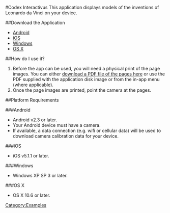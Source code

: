 #Codex Interactivus
This application displays models of the inventions of Leonardo da Vinci on your device.

##Download the Application
-   [Android][android]
-   [iOS][ios]
-   [Windows][windows]
-   [OS X][osx]

##How do I use it?
1.   Before the app can be used, you will need a physical print of the page images. You can either [download a PDF file of the pages here][targets] or use the PDF supplied with the application disk image or from the in-app menu (where applicable).
2.  Once the page images are printed, point the camera at the pages.

##Platform Requirements

###Android
-   Android v2.3 or later.
-   Your Android device must have a camera.
-   If available, a data connection (e.g. wifi or cellular data) will be used to download camera calibration data for your device.

###iOS
-   iOS v5.1.1 or later.

###Windows
-   Windows XP SP 3 or later.

###OS X
-   OS X 10.6 or later.

[android]:https://play.google.com/store/apps/details?id=com.artoolworks.CodexInteractivus
[ios]:https://itunes.apple.com/app/codex-interactivus/id844635297
[osx]:http://www.artoolworks.com/dist/codexinteractivus/1.0/Codex%20Interactivus%20demo%20v1.0.dmg
[windows]:http://www.artoolworks.com/dist/codexinteractivus/1.0/Codex%20Interactivus%20demo%20v1.0%20setup.exe
[targets]:http://www.artoolworks.com/support/attachments/Codex%20Interactivus-r3-print.pdf

[Category:Examples](/Category:Examples "wikilink")